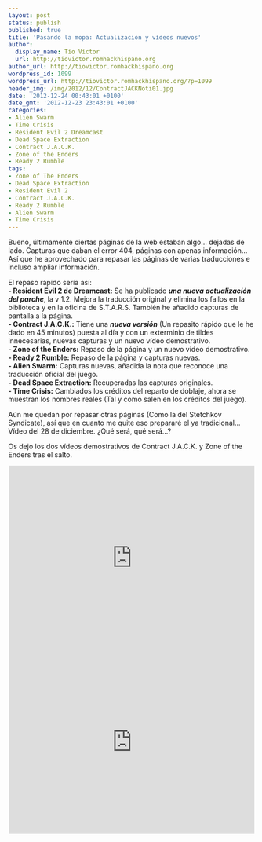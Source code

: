 ```yaml
---
layout: post
status: publish
published: true
title: 'Pasando la mopa: Actualización y vídeos nuevos'
author:
  display_name: Tío Víctor
  url: http://tiovictor.romhackhispano.org
author_url: http://tiovictor.romhackhispano.org
wordpress_id: 1099
wordpress_url: http://tiovictor.romhackhispano.org/?p=1099
header_img: /img/2012/12/ContractJACKNoti01.jpg
date: '2012-12-24 00:43:01 +0100'
date_gmt: '2012-12-23 23:43:01 +0100'
categories:
- Alien Swarm
- Time Crisis
- Resident Evil 2 Dreamcast
- Dead Space Extraction
- Contract J.A.C.K.
- Zone of the Enders
- Ready 2 Rumble
tags:
- Zone of The Enders
- Dead Space Extraction
- Resident Evil 2
- Contract J.A.C.K.
- Ready 2 Rumble
- Alien Swarm
- Time Crisis
---
```

Bueno, últimamente ciertas páginas de la web estaban algo... dejadas de lado. 
Capturas que daban el error 404, páginas con apenas información... Así que he 
aprovechado para repasar las páginas de varias traducciones e incluso ampliar 
información.

El repaso rápido sería así:  
**- Resident Evil 2 de Dreamcast:** Se ha publicado **_una nueva actualización 
del parche_**, la v 1.2. Mejora la traducción original y elimina los fallos en 
la biblioteca y en la oficina de S.T.A.R.S. También he añadido capturas de 
pantalla a la página.  
**- Contract J.A.C.K.:** Tiene una _**nueva versión**_ (Un repasito rápido que 
le he dado en 45 minutos) puesta al día y con un exterminio de tildes innecesarias, 
nuevas capturas y un nuevo vídeo demostrativo.  
**- Zone of the Enders:** Repaso de la página y un nuevo vídeo demostrativo.  
**- Ready 2 Rumble:** Repaso de la página y capturas nuevas.  
**- Alien Swarm:** Capturas nuevas, añadida la nota que reconoce una traducción 
oficial del juego.  
**- Dead Space Extraction:** Recuperadas las capturas originales.  
**- Time Crisis:** Cambiados los créditos del reparto de doblaje, ahora se muestran 
los nombres reales (Tal y como salen en los créditos del juego).

Aún me quedan por repasar otras páginas (Como la del Stetchkov Syndicate), así que en 
cuanto me quite eso prepararé el ya tradicional... Vídeo del 28 de diciembre. 
¿Qué será, qué será...?

Os dejo los dos vídeos demostrativos de Contract J.A.C.K. y Zone of the Enders 
tras el salto.

<!--more-->

<center><iframe src="http://www.youtube.com/embed/j9e-fzb2_0E" height="375" width="500" allowfullscreen="" frameborder="0"></iframe></center>  
<center><iframe src="http://www.youtube.com/embed/qE5jhnkibDM" height="375" width="500" allowfullscreen="" frameborder="0"></iframe></center>
